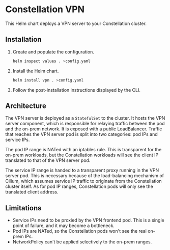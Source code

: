 # Constellation VPN

This Helm chart deploys a VPN server to your Constellation cluster.

## Installation

1. Create and populate the configuration.

   ```sh
   helm inspect values . >config.yaml
   ```

2. Install the Helm chart.

   ```sh
   helm install vpn . >config.yaml
   ```

3. Follow the post-installation instructions displayed by the CLI.

## Architecture

The VPN server is deployed as a `StatefulSet` to the cluster. It hosts the VPN server component, which is responsible for relaying traffic between the pod and the on-prem network. It is exposed with a public LoadBalancer. Traffic that reaches the VPN server pod is split into two categories: pod IPs and service IPs.

The pod IP range is NATed with an iptables rule. This is transparent for the on-prem workloads, but the Constellation workloads will see the client IP translated to that of the VPN server pod.

The service IP range is handed to a transparent proxy running in the VPN server pod. This is necessary because of the load-balancing mechanism of Cilium, which assumes service IP traffic to originate from the Constellation cluster itself. As for pod IP ranges, Constellation pods will only see the translated client address.

## Limitations

* Service IPs need to be proxied by the VPN frontend pod. This is a single point of failure, and it may become a bottleneck.
* Pod IPs are NATed, so the Constellation pods won't see the real on-prem IPs.
* NetworkPolicy can't be applied selectively to the on-prem ranges.
